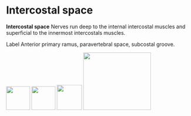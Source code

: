 # Intercostal space

**Intercostal space** Nerves run deep to the internal intercostal
muscles and superficial to the innermost intercostals muscles.

Label Anterior primary ramus, paravertebral space, subcostal groove.

<img src="images/image034.gif" width="65" height="64" />
<img src="images/image036.gif" width="65" height="64" />

<img src="images/image038.gif" width="68" height="68" />
<img src="images/image040.gif" width="184" height="156" />
